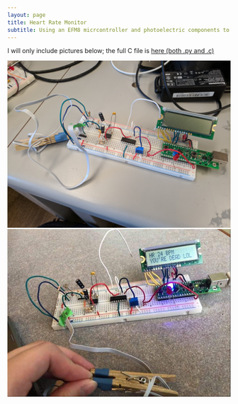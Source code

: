 ```yaml
---
layout: page
title: Heart Rate Monitor
subtitle: Using an EFM8 micrcontroller and photoelectric components to measure heartrate
---
```


I will only include pictures below; the full C file is [here (both .py and .c)](https://github.com/tangnicholas/Assembly-C-Projects/tree/master/Labs)

![hrm_1](assets/img/hrm_1.jpg) ![hrm_2](assets/img/hrm_2.jpeg)